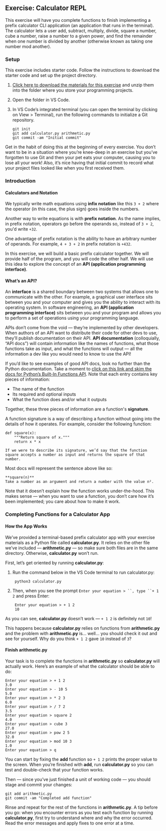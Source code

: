 ## Exercise: Calculator REPL

This exercise will have you complete functions to finish implementing a prefix calculator CLI application (an application that runs in the terminal). The calculator lets a user add, subtract, multiply, divide, square a number, cube a number, raise a number to a given power, and find the remainder when one number is divided by another (otherwise known as taking one number mod another).


### Setup

This exercise includes starter code. Follow the instructions to download the starter code and set up the project directory.

1. [Click here to download the materials for this exercise](https://fellowship.hackbrightacademy.com/materials/shiptm1-devops/_downloads/fd9d348e0815dce8af7f5cfb58a4ff6b/devops-calculator.zip) and unzip them into the folder where you store your programming projects.
2. Open the folder in VS Code.
3. In VS Code’s integrated terminal (you can open the terminal by clicking on View > Terminal), run the following commands to initialize a Git repository.

       git init
       git add calculator.py arithmetic.py  
       git commit -am "Initial commit"

Get in the habit of doing this at the beginning of every exercise. You don’t want to be in a situation where you’re knee-deep in an exercise but you’ve forgotten to use Git and then your pet eats your computer, causing you to lose all your work! Also, it’s nice having that initial commit to record what your project files looked like when you first received them.


### Introduction

#### Calculators and Notation

We typically write math equations using **infix notation** like this `3 + 2` where the operator (in this case, the plus sign) goes inside the numbers.

Another way to write equations is with **prefix notation**. As the name implies, in prefix notation, operators go before the operands so, instead of `3 + 2`, you'd write `+32`.

One advantage of prefix notation is the ability to have an arbitrary number of operands. For example, `4 + 3 + 2` in prefix notation is `+432`.

In this exercise, we will build a basic prefix calculator together. We will provide half of the program, and you will code the other half. We will use this idea to explore the concept of an **API (application programming interface)**.


#### What’s an API?

An **interface** is a shared boundary between two systems that allows one to communicate with the other. For example, a graphical user interface sits between you and your computer and gives you the ability to interact with its operating system. In software engineering, an **API (application programming interface)** sits between you and your program and allows you to perform a set of operations using your programming language.

APIs don’t come from the void — they’re implemented by other developers. When authors of an API want to distribute their code for other devs to use, they’ll publish documentation on their API. **API documentation** (colloquially, “API docs”) will contain information like the names of functions, what those functions take as input, and what the functions will output — all the information a dev like you would need to know to use the API!

If you’d like to see examples of good API docs, look no further than the Python documentation. Take a moment to [click on this link and skim the docs for Python’s Built-In Functions API](https://docs.python.org/3/library/functions.html). Note that each entry contains key pieces of information:

- The name of the function
- Its required and optional inputs
- What the function does and/or what it outputs

Together, these three pieces of information are a function's **signature**.

A function signature is a way of describing a function without going into the details of how it operates. For example, consider the following function:

    def square(x):
        """Return square of x."""
        return x * x

`If we were to describe its signature, we’d say that the function square accepts a number as input and returns the square of that number.`

Most docs will represent the sentence above like so:

    **square(n)**  
    Take a number as an argument and return a number with the value n².

Note that it doesn’t explain how the function works under-the-hood. This makes sense — when you want to use a function, you don’t care how it’s been implemented; you care about how to make it work.


### Completing Functions for a Calculator App

#### How the App Works

We’ve provided a terminal-based prefix calculator app with your exercise materials as a Python file called **calculator.py**. It relies on the other file we’ve included — **arithmetic.py** — so make sure both files are in the same directory. Otherwise, **calculator.py** won’t run.

First, let’s get oriented by running **calculator.py**:

1. Run the command below in the VS Code terminal to run calculator.py:  

        python3 calculator.py

2. Then, when you see the prompt `Enter your equation > ``, type ``+ 1 2` and press Enter:

        Enter your equation > + 1 2
        10

As you can see, **calculator.py** doesn’t work — `+ 1 2` is definitely not `10`!

This happens because **calculator.py** relies on functions from **arithmetic.py** and the problem with **arithmetic.py** is… well… you should check it out and see for yourself. Why do you think `+ 1 2` gave `10` instead of `3`?

#### Finish arithmetic.py

Your task is to complete the functions in **arithmetic.py** so **calculator.py** will actually work. Here’s an example of what the calculator should be able to do:

    Enter your equation > + 1 2
    3.0
    Enter your equation > - 10 5
    5.0
    Enter your equation > * 2 3
    6.0
    Enter your equation > / 7 2
    3.5 
    Enter your equation > square 2
    4.0
    Enter your equation > cube 3
    27.0
    Enter your equation > pow 2 5
    32.0
    Enter your equation > mod 10 3
    1.0
    Enter your equation > q

You can start by fixing the **add** function so `+ 1 2` prints the proper value to the screen. When you’re finished with **add**, run **calculator.py** so you can test and double-check that your function works.

Then — since you’ve just finished a unit of working code — you should stage and commit your changes:

    git add arithmetic.py
    git commit -am "Completed add function"

Rinse and repeat for the rest of the functions in **arithmetic.py**. A tip before you go: when you encounter errors as you test each function by running **calculator.py**, first try to understand where and why the error occurred. Read the error messages and apply fixes to one error at a time.
